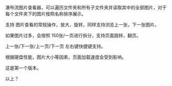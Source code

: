 瀑布流图片查看器，可以遍历文件夹和所有子文件夹并读取其中的全部图片，对于每个文件夹下的图片按照名称排序展示。

支持 图片查看的常规操作，放大，旋转，同样支持浏览上一张，下一张图片。

如果图片过多，会按照 150张/一页进行拆分，支持页面跳转，翻页。

上一张/下一张/上一页/下一页  左右键快捷键支持。

根据硬盘性能，图片大小等因素，页面加载速度会受到影响。

这是第一个版本。

以上？